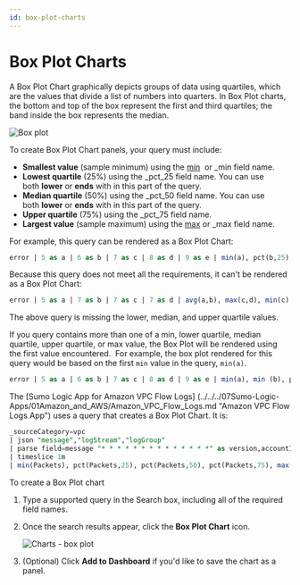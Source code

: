 ```yaml
---
id: box-plot-charts
---
```


# Box Plot Charts

A Box Plot Chart graphically depicts groups of data using quartiles, which are the values that divide a list of numbers into quarters. In Box Plot charts, the bottom and top of the box represent the first and third quartiles; the band inside the box represents the median.

![Box plot](/img/dashboards-new/panels/box-plot-charts/Box-plot.png)

To create Box Plot Chart panels, your query must include:

* **Smallest value** (sample minimum) using the [min](../../search/search-query-language/group-aggregate-operators/min-and-max.md)  or _min field name.
* **Lowest quartile** (25%) using the _pct_25 field name. You can use both **lower** or **ends** with in this part of the query.
* **Median quartile** (50%) using the _pct_50 field name. You can use both **lower** or **ends** with in this part of the query.
* **Upper quartile** (75%) using the _pct_75 field name.
* **Largest value** (sample maximum) using the [max](../../search/search-query-language/group-aggregate-operators/min-and-max.md) or _max field name.

For example, this query can be rendered as a Box Plot Chart:

```sql
error | 5 as a | 6 as b | 7 as c | 8 as d | 9 as e | min(a), pct(b,25), pct(c,50), pct(d,75), max(e)
```

Because this query does not meet all the requirements, it can't be
rendered as a Box Plot Chart:

```sql
error | 5 as a | 7 as b | 7 as c | 7 as d | avg(a,b), max(c,d), min(c)
```

The above query is missing the lower, median, and upper quartile values.

If you query contains more than one of a min, lower quartile, median quartile, upper quartile, or max value, the Box Plot will be rendered using the first value encountered.  For example, the box plot rendered for this query would be based on the first `min` value in the query, `min(a)`.

```sql
error | 5 as a | 6 as b | 7 as c | 8 as d | 9 as e | min(a), min (b), pct(b,25), pct(c,50), pct(d,75), max(e)
```

The [Sumo Logic App for Amazon VPC Flow Logs] (../../../07Sumo-Logic-Apps/01Amazon_and_AWS/Amazon_VPC_Flow_Logs.md "Amazon VPC Flow Logs App") uses a query that creates a Box Plot Chart. It is:

```sql
_sourceCategory=vpc   
| json "message","logStream","logGroup" 
| parse field=message "* * * * * * * * * * * * * *" as version,accountID,interfaceID,src_ip,dest_ip,src_port,dest_port,Protocol,Packets,bytes,StartSample,EndSample,Action,status 
| timeslice 1m 
| min(Packets), pct(Packets,25), pct(Packets,50), pct(Packets,75), max(Packets) by _timeslice
```

To create a Box Plot chart

1. Type a supported query in the Search box, including all of the required field names.
1. Once the search results appear, click the **Box Plot Chart** icon.

    ![Charts - box plot](/img/dashboards-new/panels/box-plot-charts/charts_box_plot.png)    

1. (Optional) Click **Add to Dashboard** if you'd like to save the chart as a panel. 
